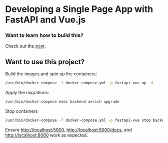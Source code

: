 # Developing a Single Page App with FastAPI and Vue.js

### Want to learn how to build this?

Check out the [post](https://testdriven.io/blog/developing-a-single-page-app-with-fastapi-and-vuejs).

## Want to use this project?

Build the images and spin up the containers:

```sh
/usr/bin/docker-compose -f docker-compose.yml -p fastapi-vue up -d
```

Apply the migrations:

```sh
/usr/bin/docker-compose exec backend aerich upgrade
```

Stop containers

```sh
/usr/bin/docker-compose -f docker-compose.yml -p fastapi-vue stop backend frontend db
```


Ensure [http://localhost:5000](http://localhost:5000),
[http://localhost:5000/docs](http://localhost:5000/docs), 
and [http://localhost:8080](http://localhost:8080) work as expected.
